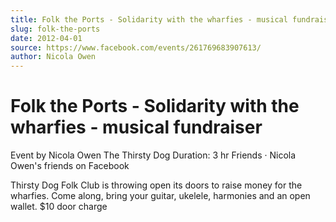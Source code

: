 ```yaml
---
title: Folk the Ports - Solidarity with the wharfies - musical fundraiser
slug: folk-the-ports
date: 2012-04-01
source: https://www.facebook.com/events/261769683907613/
author: Nicola Owen
---
```


# Folk the Ports - Solidarity with the wharfies - musical fundraiser

Event by Nicola Owen
The Thirsty Dog
Duration: 3 hr
Friends  · Nicola Owen's friends on Facebook

Thirsty Dog Folk Club is throwing open its doors to raise money for the wharfies. Come along, bring your guitar, ukelele, harmonies and an open wallet. $10 door charge
